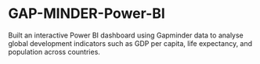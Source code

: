 # GAP-MINDER-Power-BI
Built an interactive Power BI dashboard using Gapminder data to analyse global development indicators such as GDP per  capita, life expectancy, and population across countries.
